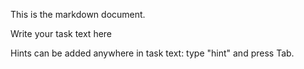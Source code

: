 This is the markdown document.

Write your task text here

<div class="hint">
  Hints can be added anywhere in task text: type "hint" and press Tab.
</div>